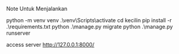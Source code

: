 Note Untuk Menjalankan

python -m venv venv
.\venv\Scripts\activate
cd kecilin
pip install -r .\requirements.txt
python .\manage.py migrate
python .\manage.py runserver

access server http://127.0.0.1:8000/
